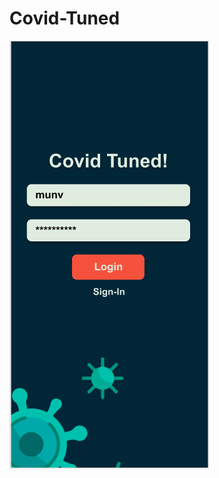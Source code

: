 # Covid-Tuned
![Alt text](https://raw.githubusercontent.com/l11ul1/Covid-Tuned/main/Screenshot%20from%202021-03-07%2014-28-51.png "Optional title")

